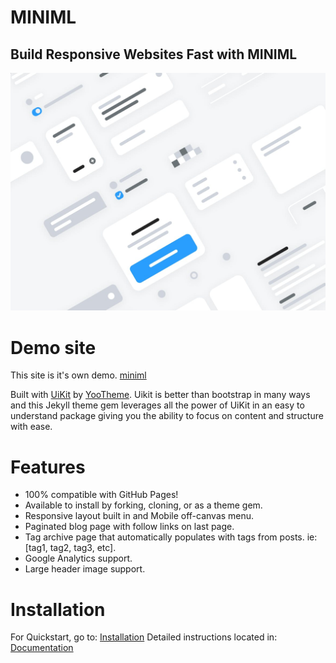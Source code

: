 # MINIML


## Build Responsive Websites Fast with MINIML

![miniml](/screenshot.jpg)

# Demo site
This site is it's own demo. [miniml](https://st4rlab.github.io/miniml/)

Built with [UiKit](https://getuikit.com/) by [YooTheme](https://yootheme.com/). Uikit is better than bootstrap in many ways and this Jekyll theme gem leverages all the power of UiKit in an easy to understand package giving you the ability to focus on content and structure with ease.

# Features

* 100% compatible with GitHub Pages!
* Available to install by forking, cloning, or as a theme gem.
* Responsive layout built in and Mobile off-canvas menu.
* Paginated blog page with follow links on last page.
* Tag archive page that automatically populates with tags from posts. ie: [tag1, tag2, tag3, etc].
* Google Analytics support.
* Large header image support.

# Installation

For Quickstart, go to: [Installation](https://st4rlab.github.io/miniml/installation/)
Detailed instructions located in: [Documentation](https://st4rlab.github.io/miniml/documentation/)

